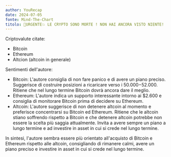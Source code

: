 ```yaml
---
author: YouRecap
date: 2024-07-05
fonte: Mind-The-Chart 
titolo: 🚨URGENTE💥 LE CRYPTO SONO MORTE ! NON HAI ANCORA VISTO NIENTE! (TIME SENSITIVE)
---
```


Criptovalute citate:
- Bitcoin
- Ethereum
- Altcion (altcoin in generale)

Sentimenti dell'autore:
- Bitcoin: L'autore consiglia di non fare panico e di avere un piano preciso. Suggerisce di costruire posizioni a ricaricare verso i $50.000-$52.000. Ritiene che nel lungo termine Bitcoin dovrà ancora dare il meglio.
- Ethereum: L'autore indica un supporto interessante intorno ai $2.600 e consiglia di monitorare Bitcoin prima di decidere su Ethereum.
- Altcoin: L'autore suggerisce di non detenere altcoin al momento e preferisce concentrarsi su Bitcoin ed Ethereum. Ritiene che le altcoin stiano soffrendo rispetto a Bitcoin e che detenere altcoin potrebbe non essere la scelta più saggia attualmente. Invita a avere sempre un piano a lungo termine e ad investire in asset in cui si crede nel lungo termine.

In sintesi, l'autore sembra essere più orientato all'acquisto di Bitcoin e Ethereum rispetto alle altcoin, consigliando di rimanere calmi, avere un piano preciso e investire in asset in cui si crede nel lungo termine.

